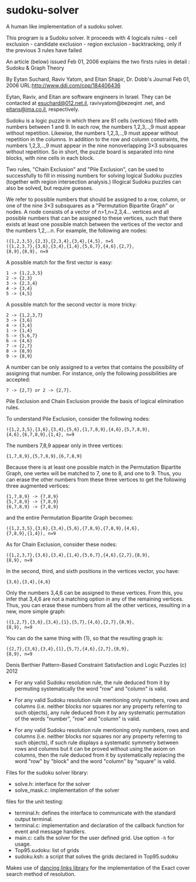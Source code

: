 # sudoku-solver
A human like implementation of a sudoku solver.

This program is a Sudoku solver.
It proceeds with 4 logicals rules
    - cell exclusion
    - candidate exclusion
    - region exclusion
    - backtracking, only if the previous 3 rules have failed

An article (below) issued Feb 01, 2006 explains the two firsts rules in detail :
Sudoku & Graph Theory

By Eytan Suchard, Raviv Yatom, and Eitan Shapir,  Dr. Dobb's Journal
Feb 01, 2006
URL:http://www.ddj.com/cpp/184406436

Eytan, Raviv, and Eitan are software engineers in Israel. They can be contacted
at esuchard@012.net.il, ravivyatom@bezeqint .net, and eitans@ima.co.il,
respectively.

Sudoku is a logic puzzle in which there are 81 cells (vertices) filled with
numbers between 1 and 9. In each row, the numbers 1,2,3,..,9 must appear without
repetition. Likewise, the numbers 1,2,3,..,9 must appear without repetition in
the columns. In addition to the row and column constraints, the numbers
1,2,3,..,9 must appear in the nine nonoverlapping 3×3 subsquares without
repetition. So in short, the puzzle board is separated into nine blocks, with
nine cells in each block.

Two rules, "Chain Exclusion" and "Pile Exclusion", can be used to successfully
to fill in missing numbers for solving logical Sudoku puzzles (together with
region intersection analysis.)
Illogical Sudoku puzzles can also be solved, but require guesses.

We refer to possible numbers that should be assigned to a row, column, or one of
the nine 3×3 subsquares as a "Permutation Bipartite Graph" or nodes. A node
consists of a vector of n>1,n=2,3,4... vertices and all possible numbers that
can be assigned to these vertices, such that there exists at least one possible
match between the vertices of the vector and the numbers 1,2,...n.
For example, the following are nodes:

    ({1,2,3,5},{2,3},{2,3,4},{3,4},{4,5}, n=5
    ({1,2,3,7},{3,6},{3,4},{1,4},{5,6,7},{4,6},{2,7},
    {8,9},{8,9}, n=9

A possible match for the first vector is easy:

    1 -> {1,2,3,5}
    2 -> {2,3}
    3 -> {2,3,4}
    4 -> {3,4}
    5 -> {4,5}

A possible match for the second vector is more tricky:

    2 -> {1,2,3,7}
    3 -> {3,6}
    4 -> {3,4}
    1 -> {1,4}
    5 -> {5,6,7}
    6 -> {4,6}
    7 -> {2,7}
    8 -> {8,9}
    9 -> {8,9}

A number can be only assigned to a vertex that contains the possibility of
assigning that number. For instance, only the following possibilities are
accepted:

    7 -> {2,7} or 2 -> {2,7}.

Pile Exclusion and Chain Exclusion provide the basis of logical elimination
rules.

To understand Pile Exclusion, consider the following nodes:

    ({1,2,3,5},{3,6},{3,4},{5,6},{1,7,8,9},{4,6},{5,7,8,9},
    {4,6},{6,7,8,9},{1,4}, n=9

The numbers 7,8,9 appear only in three vertices:

    {1,7,8,9},{5,7,8,9},{6,7,8,9}

Because there is at least one possible match in the Permutation Bipartite Graph,
one vertex will be matched to 7, one to 8, and one to 9. Thus, you can erase the
other numbers from these three vertices to get the following three augmented
vertices:

    {1,7,8,9} -> {7,8,9}
    {5,7,8,9} -> {7,8,9}
    {6,7,8,9} -> {7,8,9}

and the entire Permutation Bipartite Graph becomes:

    ({1,2,3,5},{3,6},{3,4},{5,6},{7,8,9},{7,8,9},{4,6},
    {7,8,9},{1,4}), n=9

As for Chain Exclusion, consider these nodes:

    ({1,2,3,7},{3,6},{3,4},{1,4},{5,6,7},{4,6},{2,7},{8,9},
    {8,9}, n=9

In the second, third, and sixth positions in the vertices vector, you have:

    {3,6},{3,4},{4,6}

Only the numbers 3,4,6 can be assigned to these vertices. From this, you infer
that 3,4,6 are not a matching option in any of the remaining vertices. Thus, you
can erase these numbers from all the other vertices, resulting in a new, more
simple graph:

    ({1,2,7},{3,6},{3,4},{1},{5,7},{4,6},{2,7},{8,9},
    {8,9}, n=9

You can do the same thing with {1}, so that the resulting graph is:

    ({2,7},{3,6},{3,4},{1},{5,7},{4,6},{2,7},{8,9},
    {8,9}, n=9

Denis Berthier
Pattern-Based Constraint Satisfaction and Logic Puzzles (c) 2012
- For any valid Sudoku resolution rule, the rule deduced from it by permuting
  systematically the word "row" and "column" is valid.

- For any valid Sudoku resolution rule mentioning only numbers, rows and columns
  (i.e. neither blocks nor squares nor any property referring to such objects),
  any rule deduced from it by any systematic permutation of the words "number",
  "row" and "column" is valid.

- For any valid Sudoku resolution rule mentioning only numbers, rows and columns
  (i.e. neither blocks nor squares nor any property referring to such objects),
  if such rule displays a systematic symmetry between rows and columns but it can
  be proved without using the axiom on columns, then the rule deduced from it by
  systematically replacing the word "row" by "block" and the word "column" by
  "square" is valid.



Files for the sudoku solver library:
- solve.h: interface for the solver
- solve_mask.c: implementation of the solver

files for the unit testing:
- terminal.h: defines the interface to communicate with the standard output terminal.
- terminal.c: implementation and declaration of the callback function for event and message handlers.
- main.c: calls the solver for the user defined grid. Use option `-h` for usage.
- Top95.sudoku: list of grids
- sudoku.ksh: a script that solves the grids declared in Top95.sudoku

Makes use of [dancing links library](https://github.com/farhiongit/dancing-links) for the implementation of the
Exact cover search method of resolution.
